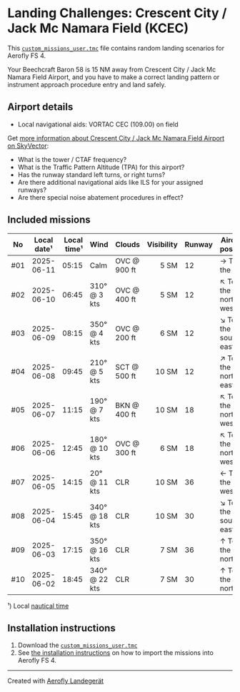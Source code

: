 # Landing Challenges: Crescent City / Jack Mc Namara Field (KCEC)

This [`custom_missions_user.tmc`](missions/custom_missions_user.tmc) file contains random landing scenarios for Aerofly FS 4.

Your Beechcraft Baron 58 is 15 NM away from Crescent City / Jack Mc Namara Field Airport, and you have to make a correct landing pattern or instrument approach procedure entry and land safely.

## Airport details

- Local navigational aids: VORTAC CEC (109.00) on field

Get [more information about Crescent City / Jack Mc Namara Field Airport on SkyVector](https://skyvector.com/airport/KCEC):

- What is the tower / CTAF frequency?
- What is the Traffic Pattern Altitude (TPA) for this airport?
- Has the runway standard left turns, or right turns?
- Are there additional navigational aids like ILS for your assigned runways?
- Are there special noise abatement procedures in effect?

## Included missions

| No  | Local date¹ | Local time¹ | Wind          | Clouds       | Visibility | Runway | Aircraft position    |
| :-: | ----------- | ----------: | ------------- | ------------ | ---------: | ------ | -------------------- |
| #01 | 2025-06-11  |       05:15 | Calm          | OVC @ 900 ft |       5 SM | 12     | → To the east        |
| #02 | 2025-06-10  |       06:45 | 310° @ 3 kts  | OVC @ 400 ft |       5 SM | 12     | ↖ To the north-west |
| #03 | 2025-06-09  |       08:15 | 350° @ 4 kts  | OVC @ 200 ft |       6 SM | 12     | ↘ To the south-east |
| #04 | 2025-06-08  |       09:45 | 210° @ 5 kts  | SCT @ 500 ft |      10 SM | 12     | ↗ To the north-east |
| #05 | 2025-06-07  |       11:15 | 190° @ 7 kts  | BKN @ 400 ft |      10 SM | 18     | ↖ To the north-west |
| #06 | 2025-06-06  |       12:45 | 180° @ 10 kts | OVC @ 300 ft |       6 SM | 18     | ↖ To the north-west |
| #07 | 2025-06-05  |       14:15 | 20° @ 11 kts  | CLR          |      10 SM | 36     | ← To the west        |
| #08 | 2025-06-04  |       15:45 | 340° @ 18 kts | CLR          |      10 SM | 30     | ↘ To the south-east |
| #09 | 2025-06-03  |       17:15 | 350° @ 16 kts | CLR          |       7 SM | 36     | ↑ To the north       |
| #10 | 2025-06-02  |       18:45 | 340° @ 22 kts | CLR          |       7 SM | 30     | ↑ To the north       |

¹) Local [nautical time](https://en.wikipedia.org/wiki/Nautical_time)

## Installation instructions

1. Download the [`custom_missions_user.tmc`](missions/custom_missions_user.tmc)
2. See [the installation instructions](https://fboes.github.io/aerofly-missions/docs/generic-installation.html) on how to import the missions into Aerofly FS 4.

---

Created with [Aerofly Landegerät](https://github.com/fboes/aerofly-patterns)
